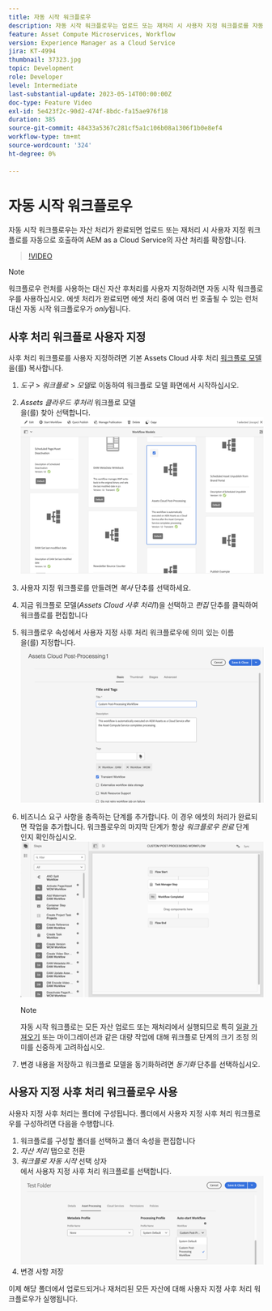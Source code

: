 ```yaml
---
title: 자동 시작 워크플로우
description: 자동 시작 워크플로우는 업로드 또는 재처리 시 사용자 지정 워크플로를 자동으로 호출하여 자산 처리를 확장합니다.
feature: Asset Compute Microservices, Workflow
version: Experience Manager as a Cloud Service
jira: KT-4994
thumbnail: 37323.jpg
topic: Development
role: Developer
level: Intermediate
last-substantial-update: 2023-05-14T00:00:00Z
doc-type: Feature Video
exl-id: 5e423f2c-90d2-474f-8bdc-fa15ae976f18
duration: 385
source-git-commit: 48433a5367c281cf5a1c106b08a1306f1b0e8ef4
workflow-type: tm+mt
source-wordcount: '324'
ht-degree: 0%

---
```


# 자동 시작 워크플로우

자동 시작 워크플로우는 자산 처리가 완료되면 업로드 또는 재처리 시 사용자 지정 워크플로를 자동으로 호출하여 AEM as a Cloud Service의 자산 처리를 확장합니다.

>[!VIDEO](https://video.tv.adobe.com/v/37323?quality=12&learn=on)

>[!NOTE]
>
>워크플로우 런처를 사용하는 대신 자산 후처리를 사용자 지정하려면 자동 시작 워크플로우를 사용하십시오. 에셋 처리가 완료되면 에셋 처리 중에 여러 번 호출될 수 있는 런처 대신 자동 시작 워크플로우가 _only_&#x200B;됩니다.

## 사후 처리 워크플로 사용자 지정

사후 처리 워크플로를 사용자 지정하려면 기본 Assets Cloud 사후 처리 [워크플로 모델](../../foundation/workflow/use-the-workflow-editor.md)을(를) 복사합니다.

1. _도구_ > _워크플로_ > _모델_&#x200B;로 이동하여 워크플로 모델 화면에서 시작하십시오.
2. _Assets 클라우드 후처리_ 워크플로 모델<br/>을(를) 찾아 선택합니다.
   ![Assets 클라우드 사후 처리 워크플로 모델 선택](assets/auto-start-workflow-select-workflow.png)
3. 사용자 지정 워크플로를 만들려면 _복사_ 단추를 선택하세요.
4. 지금 워크플로 모델(_Assets Cloud 사후 처리1_)을 선택하고 _편집_ 단추를 클릭하여 워크플로를 편집합니다
5. 워크플로우 속성에서 사용자 지정 사후 처리 워크플로우에 의미 있는 이름<br/>을(를) 지정합니다.
   ![이름 변경](assets/auto-start-workflow-change-name.png)
6. 비즈니스 요구 사항을 충족하는 단계를 추가합니다. 이 경우 에셋의 처리가 완료되면 작업을 추가합니다. 워크플로우의 마지막 단계가 항상 _워크플로우 완료_ 단계<br/>인지 확인하십시오.
   ![워크플로 단계 추가](assets/auto-start-workflow-customize-steps.png)

   >[!NOTE]
   >
   >자동 시작 워크플로는 모든 자산 업로드 또는 재처리에서 실행되므로 특히 [일괄 가져오기](../../cloud-service/migration/bulk-import.md) 또는 마이그레이션과 같은 대량 작업에 대해 워크플로 단계의 크기 조정 의미를 신중하게 고려하십시오.

7. 변경 내용을 저장하고 워크플로 모델을 동기화하려면 _동기화_ 단추를 선택하십시오.

## 사용자 지정 사후 처리 워크플로우 사용

사용자 지정 사후 처리는 폴더에 구성됩니다. 폴더에서 사용자 지정 사후 처리 워크플로우를 구성하려면 다음을 수행합니다.

1. 워크플로를 구성할 폴더를 선택하고 폴더 속성을 편집합니다
2. _자산 처리_ 탭으로 전환
3. _워크플로 자동 시작_ 선택 상자<br/>에서 사용자 지정 사후 처리 워크플로를 선택합니다.
   ![사후 처리 워크플로 설정](assets/auto-start-workflow-set-workflow.png)
4. 변경 사항 저장

이제 해당 폴더에서 업로드되거나 재처리된 모든 자산에 대해 사용자 지정 사후 처리 워크플로우가 실행됩니다.
